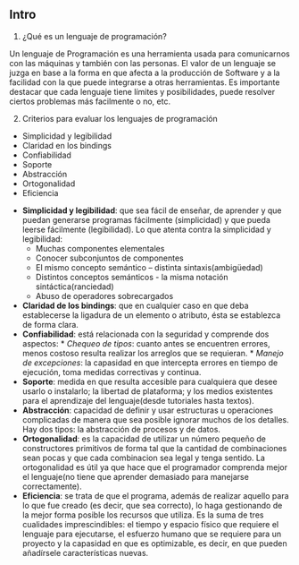 ## Intro

1. ¿Qué es un lenguaje de programación?

Un lenguaje de Programación es una herramienta usada para comunicarnos con las máquinas y también con las personas. El valor de un lenguaje se juzga en base a la forma en que afecta a la producción de Software y a la facilidad con la que puede integrarse a otras herramientas. Es importante destacar que cada lenguaje tiene límites y posibilidades, puede resolver ciertos problemas más facilmente o no, etc.

2. Criterios para evaluar los lenguajes de programación

+ Simplicidad y legibilidad
+ Claridad en los bindings
+ Confiabilidad
+ Soporte
+ Abstracción
+ Ortogonalidad
+ Eficiencia

- **Simplicidad y legibilidad**: que sea fácil de enseñar, de aprender y que puedan generarse programas fácilmente (simplicidad) y que pueda leerse fácilmente (legibilidad). Lo que atenta contra la simplicidad y legibilidad:
  * Muchas componentes elementales
  * Conocer subconjuntos de componentes
  * El mismo concepto semántico – distinta sintaxis(ambigüedad)
  * Distintos conceptos semánticos - la misma notación sintáctica(ranciedad)
  * Abuso de operadores sobrecargados
- **Claridad de los bindings**: que en cualquier caso en que deba establecerse la ligadura de un elemento o atributo, ésta se establezca de forma clara.
- **Confiabilidad**: está relacionada con la seguridad y comprende dos aspectos:
		* *Chequeo de tipos*: cuanto antes se encuentren errores, menos costoso resulta realizar los arreglos que se requieran.
		* *Manejo de excepciones*: la capasidad en que intercepta errores en tiempo de ejecución, toma medidas correctivas y continua.
- **Soporte**: medida en que resulta accesible para cualquiera que desee usarlo o instalarlo; la libertad de plataforma; y los medios existentes para el aprendizaje del lenguaje(desde tutoriales hasta textos).
- **Abstracción**: capacidad de definir y usar estructuras u operaciones complicadas de manera que sea posible ignorar muchos de los detalles. Hay dos tipos: la abstracción de procesos y de datos.
- **Ortogonalidad**: es la capacidad de utilizar un número pequeño de constructores primitivos de forma tal que la cantidad de combinaciones sean pocas y que cada combinacion sea legal y tenga sentido. La ortogonalidad es útil ya que hace que el programador comprenda mejor el lenguaje(no tiene que aprender demasiado para manejarse correctamente).
- **Eficiencia**: se trata de que el programa, además de realizar aquello para lo que fue creado (es decir, que sea correcto), lo haga gestionando de la mejor forma posible los recursos que utiliza. Es la suma de tres cualidades imprescindibles: el tiempo y espacio físico que requiere el lenguaje para ejecutarse, el esfuerzo humano que se requiere para un proyecto y la capasidad en que es optimizable, es decir, en que pueden añadírsele características nuevas.

